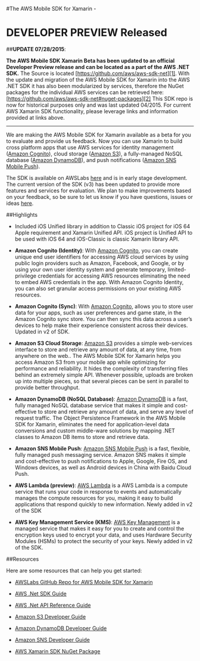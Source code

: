 #The AWS Mobile SDK for Xamarin -
# DEVELOPER PREVIEW Released 

##**UPDATE 07/28/2015**: 

**The AWS Mobile SDK Xamarin Beta has been updated to an official Developer Preview release and can be located as a part of the AWS .NET SDK.**  The Source is located [https://github.com/aws/aws-sdk-net][1]. With the update and migration of the AWS Mobile SDK for Xamarin into the AWS .NET SDK it has also been modularized by services, therefore the NuGet packages for the individual AWS services can be retrieved here: [https://github.com/aws/aws-sdk-net#nuget-packages][2]
This SDK repo is now for historical purposes only and was last updated 04/2015.  For current AWS Xamarin SDK functionality, please leverage links and information provided at links above. 

__________
We are making the AWS Mobile SDK for Xamarin available as a beta for you to evaluate and provide us feedback. Now you can use Xamarin to build cross platform apps that use AWS services for identity management ([Amazon Cognito](http://aws.amazon.com/cognito/)), cloud storage ([Amazon S3](http://aws.amazon.com/s3/)), a fully-managed NoSQL database ([Amazon DynamoDB](http://aws.amazon.com/dynamodb/)), and push notifications ([Amazon SNS Mobile Push](http://aws.amazon.com/sns/)).

The SDK is available on AWSLabs [here](https://github.com/awslabs/aws-sdk-xamarin) and is in early stage development. The current version of the SDK (v3)  has been updated to provide more features and services for evaluation.  We plan to make improvements based on your feedback, so be sure to let us know if you have questions, issues or ideas [here](https://github.com/awslabs/aws-sdk-xamarin/issues).

##Highlights

 * Included iOS Unified library in addition to Classic iOS project for iOS 64 Apple requirement and Xamarin Unified API. iOS project is Unified API to be used with iOS 64 and iOS-Classic is classic Xamarin library API.

 * **Amazon Cognito (Identity)**: With [Amazon Cognito](http://aws.amazon.com/cognito/), you can create unique end user identifiers for accessing AWS cloud services by using public login providers such as Amazon, Facebook, and Google, or by using your own user identity system and generate temporary, limited-privilege credentials for accessing AWS resources eliminating the need to embed AWS credentials in the app. With Amazon Cognito Identity, you can also set granular access permissions on your existing AWS resources.

 * **Amazon Cognito (Sync)**: With [Amazon Cognito](http://aws.amazon.com/cognito/), allows you to store user data for your apps, such as user preferences and game state, in the Amazon Cognito sync store. You can then sync this data across a user’s devices to help make their experience consistent across their devices. Updated in v2 of SDK.

 * **Amazon S3 Cloud Storage**: [Amazon S3](http://aws.amazon.com/s3/) provides a simple web-services interface to store and retrieve any amount of data, at any time, from anywhere on the web.. The AWS Mobile SDK for Xamarin helps you access Amazon S3 from your mobile app while optimizing for performance and reliability. It hides the complexity of transferring files behind an extremely simple API. Whenever possible, uploads are broken up into multiple pieces, so that several pieces can be sent in parallel to provide better throughput.

 * **Amazon DynamoDB (NoSQL Database)**: [Amazon DynamoDB](http://aws.amazon.com/dynamodb/) is a fast, fully managed NoSQL database service that makes it simple and cost-effective to store and retrieve any amount of data, and serve any level of request traffic. The Object Persistence Framework in the AWS Mobile SDK for Xamarin, eliminates the need for application-level data conversions and custom middle-ware solutions by mapping .NET classes to Amazon DB items to store and retrieve data.

 * **Amazon SNS Mobile Push**: [Amazon SNS Mobile Push](http://aws.amazon.com/sns/) is a fast, flexible, fully managed push messaging service. Amazon SNS makes it simple and cost-effective to push notifications to Apple, Google, Fire OS, and Windows devices, as well as Android devices in China with Baidu Cloud Push.


 * **AWS Lambda (preview)**: [AWS Lambda][3] is a AWS Lambda is a compute service that runs your code in response to events and automatically manages the compute resources for you, making it easy to build applications that respond quickly to new information. Newly added in v2 of the SDK

 * **AWS Key Management Service (KMS)**: [AWS Key Management](http://aws.amazon.com/kms/) is a managed service that makes it easy for you to create and control the encryption keys used to encrypt your data, and uses Hardware Security Modules (HSMs) to protect the security of your keys.  Newly added in v2 of the SDK.

##Resources

Here are some resources that can help you get started:

* [AWSLabs GitHub Repo for AWS Mobile SDK for Xamarin](https://github.com/awslabs/aws-sdk-xamarin)
* [AWS .Net SDK Guide](http://docs.aws.amazon.com/AWSSdkDocsNET/latest/DeveloperGuide/)
* [AWS .Net API Reference Guide](http://docs.aws.amazon.com/sdkfornet/latest/apidocs/Index.html)
* [Amazon S3 Developer Guide](http://docs.aws.amazon.com/AmazonS3/latest/dev/)
* [Amazon DynamoDB Developer Guide](http://docs.aws.amazon.com/amazondynamodb/latest/developerguide/)
* [Amazon SNS Developer Guide](http://docs.aws.amazon.com/sns/latest/dg/)
* [AWS Xamarin SDK NuGet Package](https://www.nuget.org/packages/AWS-Mobile-SDK-Xamarin-Beta/)


  [1]: https://github.com/aws/aws-sdk-net "https://github.com/aws/aws-sdk-net"
  [2]: https://github.com/aws/aws-sdk-net#nuget-packages "https://github.com/aws/aws-sdk-net#nuget-packages"
  [3]: http://aws.amazon.com/lambda/ "AWS Lambda"